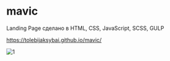 # mavic
Landing Page сделано в HTML, CSS, JavaScript, SCSS, GULP 

https://tolebijaksybai.github.io/mavic/

![1](https://user-images.githubusercontent.com/52714747/91185504-bc6ce400-e70f-11ea-8407-f11e534d3f44.jpg)
